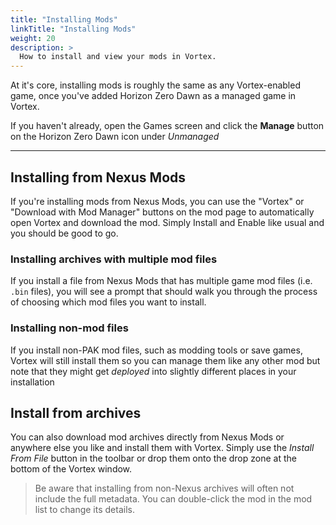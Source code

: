 ```yaml
---
title: "Installing Mods"
linkTitle: "Installing Mods"
weight: 20
description: >
  How to install and view your mods in Vortex.
---
```


At it's core, installing mods is roughly the same as any Vortex-enabled game, once you've added Horizon Zero Dawn as a managed game in Vortex.

If you haven't already, open the Games screen and click the **Manage** button on the Horizon Zero Dawn icon under *Unmanaged*

---

## Installing from Nexus Mods

If you're installing mods from Nexus Mods, you can use the "Vortex" or "Download with Mod Manager" buttons on the mod page to automatically open Vortex and download the mod. Simply Install and Enable like usual and you should be good to go.

### Installing archives with multiple mod files

If you install a file from Nexus Mods that has multiple game mod files (i.e. `.bin` files), you will see a prompt that should walk you through the process of choosing which mod files you want to install.

### Installing non-mod files

If you install non-PAK mod files, such as modding tools or save games, Vortex will still install them so you can manage them like any other mod but note that they might get _deployed_ into slightly different places in your installation

## Install from archives

You can also download mod archives directly from Nexus Mods or anywhere else you like and install them with Vortex. Simply use the *Install From File* button in the toolbar or drop them onto the drop zone at the bottom of the Vortex window.

> Be aware that installing from non-Nexus archives will often not include the full metadata. You can double-click the mod in the mod list to change its details.